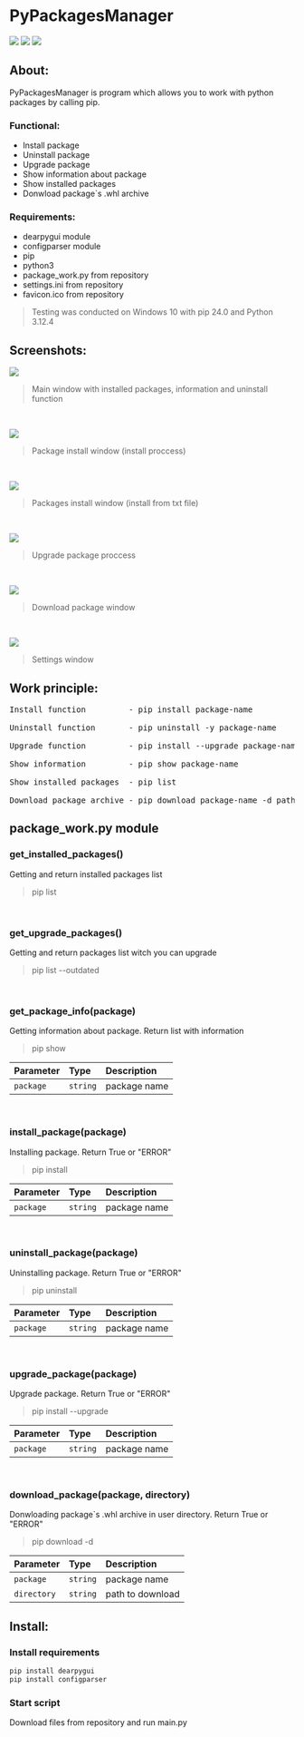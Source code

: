 # PyPackagesManager

<img src="https://img.shields.io/badge/PyPackagesManager-0.1-violet"/> <img src="https://img.shields.io/badge/python-3.10+-blue"/> <img src="https://img.shields.io/badge/pip-24.0-green"/>

## About:

PyPackagesManager is program which allows you to work with python packages by calling pip.

### Functional:

- Install package
- Uninstall package
- Upgrade package
- Show information about package
- Show installed packages
- Donwload package`s .whl archive

### Requirements:

- dearpygui module
- configparser module
- pip
- python3
- package_work.py from repository
- settings.ini from repository
- favicon.ico from repository

> Testing was conducted on Windows 10 with pip 24.0 and Python 3.12.4

## Screenshots:

<img src="https://sun9-77.userapi.com/impg/ro2dzUovg1qM5ju_rWM8sd978NRahugUdoaO2g/q2aPlnthUcQ.jpg?size=989x601&quality=95&sign=031a79997d1f6a3a6edc604ac84eac01&type=album"/>

> Main window with installed packages, information and uninstall function

&nbsp;

<img src="https://sun9-15.userapi.com/impg/RqDyq_9QJVNgVPl9McV5tGu8EawUlZLv4jqY-g/n_rr_H91Ak4.jpg?size=986x594&quality=95&sign=6c7a29925ee99f9d7561ab6065bd58f6&type=album"/>

> Package install window (install proccess)

&nbsp;

<img src="https://sun9-52.userapi.com/impg/alqkGwVrUZixx-zhftNhgjXa8-7BP-ik6l4OjQ/nPsupGH_o9c.jpg?size=987x599&quality=95&sign=09f71be966d6f2e076b4f2ae65c0bfdf&type=album"/>

> Packages install window (install from txt file)

&nbsp;

<img src="https://sun9-64.userapi.com/impg/mIZgeCqaO7ytL0eq8DBITSge2_vLXGp74NecFQ/z1NX0CE17-g.jpg?size=988x595&quality=95&sign=8c2ccc218e9f144e8f77e83c213d7d0d&type=album"/>

> Upgrade package proccess

&nbsp;

<img src="https://sun9-31.userapi.com/impg/n4h_asTDeV8LjAFoqiAqw-4OJQTapk1XZtt7xg/Z5_dHR0iAJo.jpg?size=984x591&quality=95&sign=c9720ae05bccdda1eb9b4a96a64ed80b&type=album"/>

> Download package window

&nbsp;

<img src="https://sun9-16.userapi.com/impg/OD-MDCbnwgs0jiOyP6k9DqaPPbZFi5_f2KQszg/phnE3EiYO_U.jpg?size=984x593&quality=95&sign=b36b916a6e1e468a5af19f8d48d16052&type=album"/>

> Settings window

## Work principle:

<pre>Install function         - pip install package-name

Uninstall function       - pip uninstall -y package-name

Upgrade function         - pip install --upgrade package-name

Show information         - pip show package-name

Show installed packages  - pip list

Download package archive - pip download package-name -d path </pre>

## package_work.py module

### get_installed_packages()

Getting and return installed packages list

> pip list

&nbsp;
### get_upgrade_packages()

Getting and return packages list witch you can upgrade

> pip list --outdated

&nbsp;
### get_package_info(package)

Getting information about package. Return list with information

> pip show <package-name>

| Parameter | Type     | Description                       |
| :-------- | :------- | :-------------------------------- |
| `package` | `string` | package name                      |

&nbsp;
### install_package(package)

Installing package. Return True or "ERROR"

> pip install <package-name>

| Parameter | Type     | Description                       |
| :-------- | :------- | :-------------------------------- |
| `package` | `string` | package name                      |

&nbsp;
### uninstall_package(package)

Uninstalling package. Return True or "ERROR"

> pip uninstall <package-name>

| Parameter | Type     | Description                       |
| :-------- | :------- | :-------------------------------- |
| `package` | `string` | package name                      |

&nbsp;
### upgrade_package(package)

Upgrade package. Return True or "ERROR"

> pip install --upgrade <package-name>

| Parameter | Type     | Description                       |
| :-------- | :------- | :-------------------------------- |
| `package` | `string` | package name                      |

&nbsp;
### download_package(package, directory)

Donwloading package`s .whl archive in user directory. Return True or "ERROR"

> pip download <package-name> -d <directory>

| Parameter   | Type     | Description                       |
| :---------- | :------- | :-------------------------------- |
| `package`   | `string` | package name                      |
| `directory` | `string` | path to download                  |

## Install:

### Install requirements

```bash
pip install dearpygui
pip install configparser
```

### Start script

Download files from repository and run main.py
